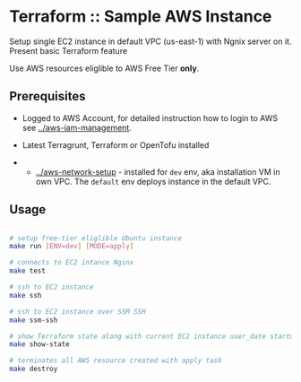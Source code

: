 # Terraform :: Sample AWS Instance

Setup single EC2 instance in default VPC (us-east-1) with Ngnix server on it.
Present basic Terraform feature

Use  AWS resources eliglible to AWS Free Tier __only__.

## Prerequisites

* Logged to AWS Account, for detailed instruction how to login to AWS see [../aws-iam-management](../aws-iam-management).

* Latest Terragrunt, Terraform or OpenTofu installed

* * [../aws-network-setup](../aws-network-setup) - installed for `dev` env, aka installation VM in own VPC. The `default` env deploys instance in the default VPC.

## Usage

```bash

# setup free-tier eliglible Ubuntu instance
make run [ENV=dev] [MODE=apply]

# connects to EC2 intance Nginx
make test

# ssh to EC2 instance
make ssh

# ssh to EC2 instance over SSM SSH
make ssm-ssh

# show Terraform state along with current EC2 instance user_date startup script
make show-state

# terminates all AWS resource created with apply task
make destroy
```
